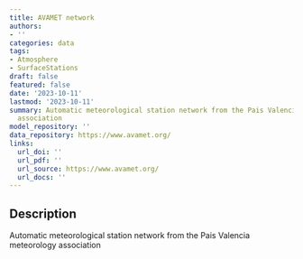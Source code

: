```yaml
---
title: AVAMET network
authors:
- ''
categories: data
tags:
- Atmosphere
- SurfaceStations
draft: false
featured: false
date: '2023-10-11'
lastmod: '2023-10-11'
summary: Automatic meteorological station network from the Pais Valencia meteorology
  association
model_repository: ''
data_repository: https://www.avamet.org/
links:
  url_doi: ''
  url_pdf: ''
  url_source: https://www.avamet.org/
  url_docs: ''
---
```


## Description

Automatic meteorological station network from the Pais Valencia meteorology association


